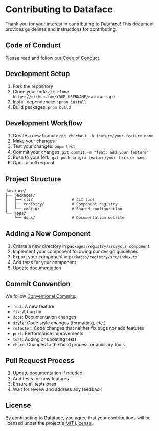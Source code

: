 # Contributing to Dataface

Thank you for your interest in contributing to Dataface! This document provides guidelines and instructions for contributing.

## Code of Conduct

Please read and follow our [Code of Conduct](CODE_OF_CONDUCT.md).

## Development Setup

1. Fork the repository
2. Clone your fork: `git clone https://github.com/YOUR_USERNAME/dataface.git`
3. Install dependencies: `pnpm install`
4. Build packages: `pnpm build`

## Development Workflow

1. Create a new branch: `git checkout -b feature/your-feature-name`
2. Make your changes
3. Test your changes: `pnpm test`
4. Commit your changes: `git commit -m "feat: add your feature"`
5. Push to your fork: `git push origin feature/your-feature-name`
6. Open a pull request

## Project Structure

```
dataface/
├── packages/
│   ├── cli/                 # CLI tool
│   ├── registry/            # Component registry
│   └── config/              # Shared configuration
└── apps/
    └── docs/                # Documentation website
```

## Adding a New Component

1. Create a new directory in `packages/registry/src/your-component`
2. Implement your component following our design guidelines
3. Export your component in `packages/registry/src/index.ts`
4. Add tests for your component
5. Update documentation

## Commit Convention

We follow [Conventional Commits](https://www.conventionalcommits.org/):

- `feat`: A new feature
- `fix`: A bug fix
- `docs`: Documentation changes
- `style`: Code style changes (formatting, etc.)
- `refactor`: Code changes that neither fix bugs nor add features
- `perf`: Performance improvements
- `test`: Adding or updating tests
- `chore`: Changes to the build process or auxiliary tools

## Pull Request Process

1. Update documentation if needed
2. Add tests for new features
3. Ensure all tests pass
4. Wait for review and address any feedback

## License

By contributing to Dataface, you agree that your contributions will be licensed under the project's [MIT License](LICENSE). 